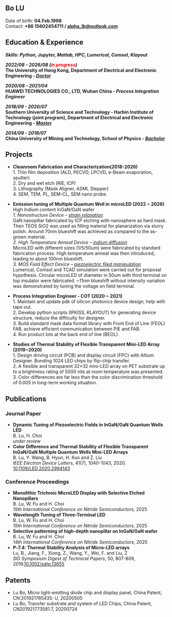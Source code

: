 <br/>

## **Bo LU**

Date of birth: **04.Feb.1998**
<br>Contact: **+86 15602454711 / <alpha_lb@outlook.com>**

## **Education & Experience**
***Skills: Python, Jupyter, Matlab, HPC, Lumerical, Comsol, Klayout***

***2022/08  - 2026/08 (<span style="color: red;">in progress</span>)*** 
<br>**The University of Hong Kong, Department of Electrical and Electronic Engineering - *<u>Doctor</u>***

***2020/08  - 2021/04***
<br>**HUAWEI TECHNOLOGIES CO., LTD, Wuhan China - *Process Integration Engineer***

***2018/09  - 2020/07***
<br>**Southern University of Science and Technology - Harbin Institute of Technology (joint program), Department of Electrical and Electronic Engineering - *<u>Master</u>***

***2014/09  - 2018/07***
<br>**China University of Mining and Technology, School of Physics - *<u>Bachelor</u>***

## **Projects**
* **Cleanroom Fabrication and Characterization(2018-2026)**
<br>1. Thin film deposition (ALD, PECVD, LPCVD, e-Beam evaporation, sputter)
<br>2. Dry and wet etch (RIE, ICP)
<br>3. Lithography (Mask Aligner, ASML Stepper)
<br>4. SEM, TEM, PL, SEM-CL, SEM nano probe.

* **Emission tuning of Multiple Quantum Well in microLED (2022 ~ 2026)**
<br>High Indium content InGaN/GaN wafer
<br>*1. Nanostructure Device – <u>strain relaxation</u>*
<br>GaN nanopillar fabricated by ICP etching with nanosphere as hard mask. Then TEOS SiO2 was used as filling material for planarization via slurry polish. Around 70nm blueshift was achieved as compared to the as-grown material.
<br>*2. High Temperature Anneal Device – <u>indium diffusion</u>*
<br>MicroLED with different sizes (1/5/50um) were fabricated by standard fabrication process. High temperature anneal was then introduced, leading to about 100nm blueshift.
<br>*3. MOS Field Effect Device – <u>piezoelectric filed manipulation</u>*
<br>Lumerical, Comsol and TCAD simulation were carried out for proposal hypothesis. Circular microLED of diameter in 50um with third terminal on top insulator were fabricated. ~11nm blueshift without intensity variation was demonstrated by tuning the voltage on field terminal.

* **Process Integration Engineer - COT (2020 ~ 2021)**
<br>1. Maintain and update pdk of silicon photonics device design, help with tape out.
<br>2. Develop python scripts (IPKISS, KLAYOUT) for generating device structure, reduce the difficulty for designer.
<br>3. Build standard mask data format library with Front End of Line (FEOL) FAB, achieve efficient communication between PIE and FAB.
<br>4. Run product lots at the back end of line (BEOL).

* **Studies of Thermal Stability of Flexible Transparent Mini-LED Array (2019~2020)**
<br>1. Design driving circuit (PCB) and display circuit (FPC) with Altium Designer.  Bonding 1024 LED chips by flip-chip transfer.
<br>2. A flexible and transparent 32×32 mini-LED array on PET substrate up to a brightness rating of 5000 nits at room temperature was presented. 
<br>3. Color differences are far less than the color discrimination threshold of 0.005 in long-term working situation.

## **Publications**
### **Journal Paper**
* **Dynamic Tuning of Piezoelectric Fields in InGaN/GaN Quantum Wells LED**
<br>B. Lu, H. Choi
<br>*under review*
* **Color Difference and Thermal Stability of Flexible Transparent InGaN/GaN Multiple Quantum Wells Mini-LED Arrays**
<br>B. Lu, Y. Wang, B. Hyun, H. Kuo and Z. Liu
<br>*IEEE Electron Device Letters*, 41(7), 1040-1043, 2020. [10.1109/LED.2020.2994143](https://ieeexplore.ieee.org/document/9091823)

### **Conference Proceedings**
* **Monolithic Trichroic MicroLED Display with Selective Etched Nanopillars**
<br>B. Lu, W. Fu and H. Choi
<br>*15th International Conference on Nitride Semiconductors*, 2025
* **Wavelength Tuning of Three-Terminal LED**
<br>B. Lu, W. Fu and H. Choi
<br>*15th International Conference on Nitride Semiconductors*, 2025
* **Selective patterning of high-depth nanopillar on InGaN/GaN wafer**
<br>B. Lu, W. Fu and H. Choi
<br>*14th International Conference on Nitride Semiconductors*, 2025
* **P‐7.4: Thermal Stability Analysis of Micro‐LED arrays**
<br>Lu, B., Jiang, F., Xiong, Z., Wang, Y., Wei, F. and Liu, Z
<br>*SID Symposium Digest of Technical Papers*, 50, 807-809, 2019.[10.1002/sdtp.13655](https://onlinelibrary.wiley.com/doi/abs/10.1002/sdtp.13655)

## **Patents**
* Lu Bo, Micro light-emitting diode chip and display panel, China Patent, CN:201921765435: U, 20200505
* Lu Bo, Transfer substrate and system of LED Chips, China Patent, CN201921773581.7, 20200724

